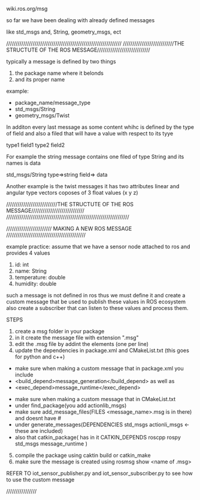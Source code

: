 wiki.ros.org/msg

so far we have been dealing with already defined messages

like std_msgs and, String, geometry_msgs, ect


/////////////////////////////////////////////////////////////
///////////////////////////THE STRUCTUTE OF THE ROS MESSAGE////////////////////////////

typically a message is defined by two things
1) the package name where it belonds
2) and its proper name

example:
- package_name/message_type
- std_msgs/String
- geometry_msgs/Twist


In additon every last message as some content whihc is defined by the type of field  and also a filed that will
have a value with respect to its tyye

type1 field1
type2 field2

For example the string message contains one filed of type String and its names is data

std_msgs/String
type=>string field=> data

Another example is the twist messages
it has two attributes linear and angular type vectors coposes of 3 float values (x y z)




///////////////////////////THE STRUCTUTE OF THE ROS MESSAGE////////////////////////////
/////////////////////////////////////////////////////////////////

////////////////////////  MAKING A NEW ROS MESSAGE //////////////////////////////////////////

example practice: assume that we have a sensor node attached to ros and provides 4 values

1) id: int
2) name: String
3) temperature: double
4) humidity: double

such a message is not defined in ros
thus we must define it and create a custom message that be used to publish these values in ROS ecosystem
also create a subscriber that can listen to these values and process them.


STEPS
1) create a msg folder in your package
2) in it create the message file with extension ".msg"
3) edit the .msg file by addint the elements (one per line)
4) update the dependencies in package.xml and CMakeList.txt (this goes for python and c++)
- make sure when making a custom message that in package.xml you include
-  <build_depend>message_generation</build_depend> as well as
-  <exec_depend>message_runtime</exec_depend>
* make sure when making a custom message that in CMakeList.txt
* under find_package(you add actionlib_msgs)
* make sure add_message_files(FILES <message_name>.msg is in there) and doesnt have #
* under generate_messages(DEPENDENCIES std_msgs actionli_msgs <- these are included)  
* also that catkin_package( has in it   CATKIN_DEPENDS roscpp rospy std_msgs message_runtime )


5) compile the package using caktin build or catkin_make
6) make sure the message is created using rosmsg show <name of .msg>

REFER TO iot_sensor_publisher.py and iot_sensor_subscriber.py to see how to use the custom message

////////////////

